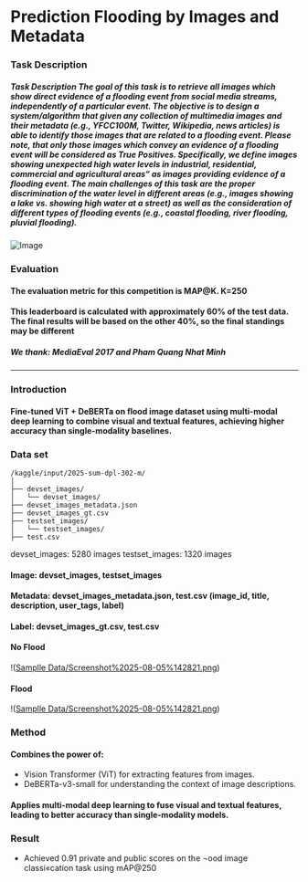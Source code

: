 # Prediction Flooding by Images and Metadata
### Task Description
##### Task Description The goal of this task is to retrieve all images which show direct evidence of a flooding event from social media streams, independently of a particular event. The objective is to design a system/algorithm that given any collection of multimedia images and their metadata (e.g., YFCC100M, Twitter, Wikipedia, news articles) is able to identify those images that are related to a flooding event. Please note, that only those images which convey an evidence of a flooding event will be considered as True Positives. Specifically, we define images showing unexpected high water levels in industrial, residential, commercial and agricultural areas“ as images providing evidence of a flooding event. The main challenges of this task are the proper discrimination of the water level in different areas (e.g., images showing a lake vs. showing high water at a street) as well as the consideration of different types of flooding events (e.g., coastal flooding, river flooding, pluvial flooding).

![Image](https://multimediaeval.github.io/2017-Multimedia-Satellite-Task/Preview_DIRSM.png)

### Evaluation
#### The evaluation metric for this competition is MAP@K. K=250
#### This leaderboard is calculated with approximately 60% of the test data. The final results will be based on the other 40%, so the final standings may be different
##### We thank: MediaEval 2017 and Pham Quang Nhat Minh
-----------------------------------------------------------------------------------------------------------------------------------------------------------------------------------------------------------------------------------------------------------------------------------------------
### Introduction
#### Fine-tuned ViT + DeBERTa on flood image dataset using multi-modal deep learning to combine visual and textual features, achieving higher accuracy than single-modality baselines.

### Data set
```
/kaggle/input/2025-sum-dpl-302-m/
│
├── devset_images/                       
│   └── devset_images/
├── devset_images_metadata.json       
├── devset_images_gt.csv            
├── testset_images/                   
│   └── testset_images/
├── test.csv                            

```
devset_images: 5280 images
testset_images: 1320 images
#### Image: devset_images, testset_images
#### Metadata: devset_images_metadata.json, test.csv (image_id, title, description, user_tags, label)
#### Label: devset_images_gt.csv, test.csv

#### No Flood
!([Samplle Data/Screenshot%2025-08-05%142821.png](https://github.com/bachPN73/Prediction-Flooding-by-Images-and-Metadata/blob/main/Samplle%20Data/Screenshot%202025-08-05%20142821.png))
#### Flood
!([Samplle Data/Screenshot%2025-08-05%142821.png](https://github.com/bachPN73/Prediction-Flooding-by-Images-and-Metadata/blob/main/Samplle%20Data/Screenshot%202025-08-05%20142826.png))


### Method
#### Combines the power of:
- Vision Transformer (ViT) for extracting features from images.
- DeBERTa-v3-small for understanding the context of image descriptions.
#### Applies multi-modal deep learning to fuse visual and textual features, leading to better accuracy than single-modality models.
### Result
- Achieved 0.91 private and public scores on the ¬ood image classi«cation task
using mAP@250
